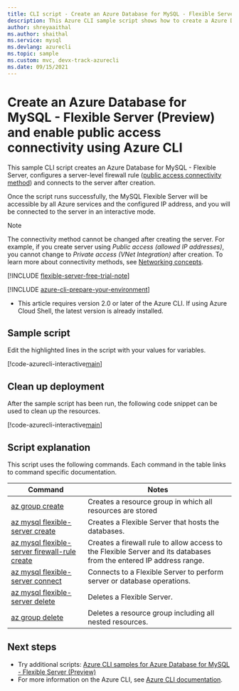 ```yaml
---
title: CLI script - Create an Azure Database for MySQL - Flexible Server (Preview) and enable public access connectivity
description: This Azure CLI sample script shows how to create a Azure Database for MySQL - Flexible Server, configure a server-level firewall rule (public access connectivity method) and connect to the server.
author: shreyaaithal
ms.author: shaithal
ms.service: mysql
ms.devlang: azurecli
ms.topic: sample
ms.custom: mvc, devx-track-azurecli
ms.date: 09/15/2021
---
```


# Create an Azure Database for MySQL - Flexible Server (Preview) and enable public access connectivity using Azure CLI

This sample CLI script creates an Azure Database for MySQL - Flexible Server, configures a server-level firewall rule ([public access connectivity method](../concepts-networking-public.md)) and connects to the server after creation. 

Once the script runs successfully, the MySQL Flexible Server will be accessible by all Azure services and the configured IP address, and you will be connected to the server in an interactive mode.

> [!NOTE] 
> The connectivity method cannot be changed after creating the server. For example, if you create server using *Public access (allowed IP addresses)*, you cannot change to *Private access (VNet Integration)* after creation. To learn more about connectivity methods, see [Networking concepts](../concepts-networking.md).


[!INCLUDE [flexible-server-free-trial-note](../../includes/flexible-server-free-trial-note.md)]

[!INCLUDE [azure-cli-prepare-your-environment](../../../../includes/azure-cli-prepare-your-environment.md)]

- This article requires version 2.0 or later of the Azure CLI. If using Azure Cloud Shell, the latest version is already installed. 

## Sample script

Edit the highlighted lines in the script with your values for variables.

[!code-azurecli-interactive[main](../../../../cli_scripts/mysql/flexible-server/create-server-public-access/create-connect-burstable-server-public-access.sh?highlight=8,11-12 "Create Flexible Server and enable public access.")]

## Clean up deployment

After the sample script has been run, the following code snippet can be used to clean up the resources.

[!code-azurecli-interactive[main](../../../../cli_scripts/mysql/flexible-server/create-server-public-access/clean-up-resources.sh?highlight=4 "Clean up resources.")]

## Script explanation

This script uses the following commands. Each command in the table links to command specific documentation.

| **Command** | **Notes** |
|---|---|
|[az group create](/cli/azure/group#az_group_create)|Creates a resource group in which all resources are stored|
|[az mysql flexible-server create](/cli/azure/mysql/flexible-server#az_mysql_flexible_server_create)|Creates a Flexible Server that hosts the databases.|
|[az mysql flexible-server firewall-rule create](/cli/azure/mysql/flexible-server/firewall-rule#az_mysql_flexible_server_firewall_rule_create)|Creates a firewall rule to allow access to the Flexible Server and its databases from the entered IP address range.|
|[az mysql flexible-server connect](/cli/azure/mysql/flexible-server#az_mysql_flexible_server_connect)|Connects to a Flexible Server to perform server or database operations.|
|[az mysql flexible-server delete](/cli/azure/mysql/flexible-server#az_mysql_flexible_server_delete)|Deletes a Flexible Server.|
|[az group delete](/cli/azure/group#az_group_delete) | Deletes a resource group including all nested resources.|

## Next steps

- Try additional scripts: [Azure CLI samples for Azure Database for MySQL - Flexible Server (Preview)](../sample-scripts-azure-cli.md)
- For more information on the Azure CLI, see [Azure CLI documentation](/cli/azure).
